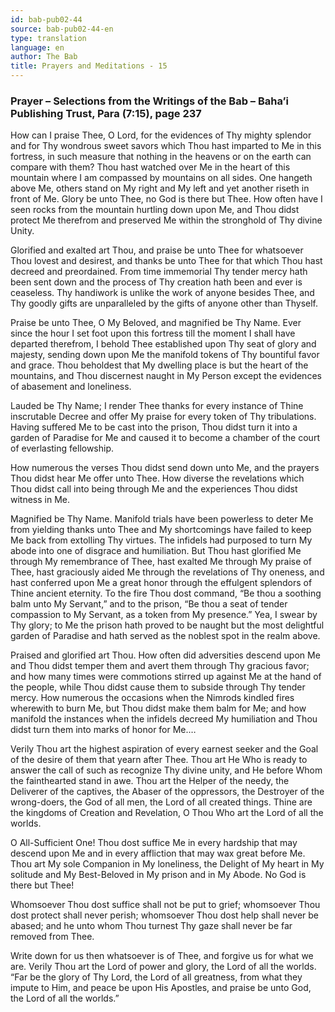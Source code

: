 ```yaml
---
id: bab-pub02-44
source: bab-pub02-44-en
type: translation
language: en
author: The Bab
title: Prayers and Meditations - 15
---
```

### Prayer – Selections from the Writings of the Bab – Baha’i Publishing Trust, Para (7:15), page 237

How can I praise Thee, O Lord, for the evidences of Thy mighty splendor and for Thy wondrous sweet savors which Thou hast imparted to Me in this fortress, in such measure that nothing in the heavens or on the earth can compare with them? Thou hast watched over Me in the heart of this mountain where I am compassed by mountains on all sides. One hangeth above Me, others stand on My right and My left and yet another riseth in front of Me. Glory be unto Thee, no God is there but Thee. How often have I seen rocks from the mountain hurtling down upon Me, and Thou didst protect Me therefrom and preserved Me within the stronghold of Thy divine Unity.

Glorified and exalted art Thou, and praise be unto Thee for whatsoever Thou lovest and desirest, and thanks be unto Thee for that which Thou hast decreed and preordained. From time immemorial Thy tender mercy hath been sent down and the process of Thy creation hath been and ever is ceaseless. Thy handiwork is unlike the work of anyone besides Thee, and Thy goodly gifts are unparalleled by the gifts of anyone other than Thyself.

Praise be unto Thee, O My Beloved, and magnified be Thy Name. Ever since the hour I set foot upon this fortress till the moment I shall have departed therefrom, I behold Thee established upon Thy seat of glory and majesty, sending down upon Me the manifold tokens of Thy bountiful favor and grace. Thou beholdest that My dwelling place is but the heart of the mountains, and Thou discernest naught in My Person except the evidences of abasement and loneliness.

Lauded be Thy Name; I render Thee thanks for every instance of Thine inscrutable Decree and offer My praise for every token of Thy tribulations. Having suffered Me to be cast into the prison, Thou didst turn it into a garden of Paradise for Me and caused it to become a chamber of the court of everlasting fellowship.

How numerous the verses Thou didst send down unto Me, and the prayers Thou didst hear Me offer unto Thee. How diverse the revelations which Thou didst call into being through Me and the experiences Thou didst witness in Me.

Magnified be Thy Name. Manifold trials have been powerless to deter Me from yielding thanks unto Thee and My shortcomings have failed to keep Me back from extolling Thy virtues. The infidels had purposed to turn My abode into one of disgrace and humiliation. But Thou hast glorified Me through My remembrance of Thee, hast exalted Me through My praise of Thee, hast graciously aided Me through the revelations of Thy oneness, and hast conferred upon Me a great honor through the effulgent splendors of Thine ancient eternity. To the fire Thou dost command, “Be thou a soothing balm unto My Servant,” and to the prison, “Be thou a seat of tender compassion to My Servant, as a token from My presence.” Yea, I swear by Thy glory; to Me the prison hath proved to be naught but the most delightful garden of Paradise and hath served as the noblest spot in the realm above.

Praised and glorified art Thou. How often did adversities descend upon Me and Thou didst temper them and avert them through Thy gracious favor; and how many times were commotions stirred up against Me at the hand of the people, while Thou didst cause them to subside through Thy tender mercy. How numerous the occasions when the Nimrods kindled fires wherewith to burn Me, but Thou didst make them balm for Me; and how manifold the instances when the infidels decreed My humiliation and Thou didst turn them into marks of honor for Me.…

Verily Thou art the highest aspiration of every earnest seeker and the Goal of the desire of them that yearn after Thee. Thou art He Who is ready to answer the call of such as recognize Thy divine unity, and He before Whom the fainthearted stand in awe. Thou art the Helper of the needy, the Deliverer of the captives, the Abaser of the oppressors, the Destroyer of the wrong-doers, the God of all men, the Lord of all created things. Thine are the kingdoms of Creation and Revelation, O Thou Who art the Lord of all the worlds.

O All-Sufficient One! Thou dost suffice Me in every hardship that may descend upon Me and in every affliction that may wax great before Me. Thou art My sole Companion in My loneliness, the Delight of My heart in My solitude and My Best-Beloved in My prison and in My Abode. No God is there but Thee!

Whomsoever Thou dost suffice shall not be put to grief; whomsoever Thou dost protect shall never perish; whomsoever Thou dost help shall never be abased; and he unto whom Thou turnest Thy gaze shall never be far removed from Thee.

Write down for us then whatsoever is of Thee, and forgive us for what we are. Verily Thou art the Lord of power and glory, the Lord of all the worlds. “Far be the glory of Thy Lord, the Lord of all greatness, from what they impute to Him, and peace be upon His Apostles, and praise be unto God, the Lord of all the worlds.”